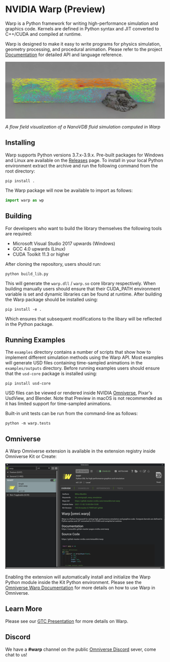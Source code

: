 # NVIDIA Warp (Preview)

Warp is a Python framework for writing high-performance simulation and graphics code. Kernels are defined in Python syntax and JIT converted to C++/CUDA and compiled at runtime.

Warp is designed to make it easy to write programs for physics simulation, geometry processing, and procedural animation. Please refer to the project [Documentation](https://nvidia.github.io/warp/) for detailed API and language reference.

<img src="./docs/img/nvdb_flow.png"/>

_A flow field visualization of a NanoVDB fluid simulation computed in Warp_

## Installing

Warp supports Python versions 3.7.x-3.9.x. Pre-built packages for Windows and Linux are available on the [Releases](https://github.com/NVIDIA/warp/releases) page. To install in your local Python environment extract the archive and run the following command from the root directory:

    pip install .

The Warp package will now be available to import as follows:

```python
import warp as wp
```

## Building

For developers who want to build the library themselves the following tools are required:

* Microsoft Visual Studio 2017 upwards (Windows)
* GCC 4.0 upwards (Linux)
* CUDA Toolkit 11.3 or higher

After cloning the repository, users should run:

    python build_lib.py

This will generate the `warp.dll` / `warp.so` core library respectively. When building manually users should ensure that their CUDA_PATH environment variable is set and dynamic libraries can be found at runtime. After building the Warp package should be installed using:

    pip install -e .

Which ensures that subsequent modifications to the libary will be reflected in the Python package.

## Running Examples

The `examples` directory contains a number of scripts that show how to implement different simulation methods using the Warp API. Most examples will generate USD files containing time-sampled animations in the ``examples/outputs`` directory. Before running examples users should ensure that the ``usd-core`` package is installed using:

    pip install usd-core
    
USD files can be viewed or rendered inside NVIDIA [Omniverse](https://developer.nvidia.com/nvidia-omniverse-platform), Pixar's UsdView, and Blender. Note that Preview in macOS is not recommended as it has limited support for time-sampled animations.

Built-in unit tests can be run from the command-line as follows:

    python -m warp.tests

## Omniverse

A Warp Omniverse extension is available in the extension registry inside Omniverse Kit or Create:

<img src="./docs/img/omniverse.png" width=550px/>

Enabling the extension will automatically install and initialize the Warp Python module inside the Kit Python environment. Please see the [Omniverse Warp Documentation](http://docs.omniverse.nvidia.com/extensions/warp.html) for more details on how to use Warp in Omniverse.

## Learn More

Please see our [GTC Presentation](https://www.nvidia.com/gtc/session-catalog/?search=warp&tab.scheduledorondemand=1583520458947001NJiE&search=warp#/session/16384065793850013gEx) for more details on Warp.

## Discord

We have a **#warp** channel on the public [Omniverse Discord](https://discord.com/invite/XWQNJDNuaC) sever, come chat to us!




